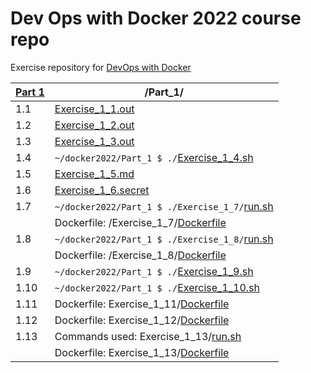 # Dev Ops with Docker 2022 course repo

Exercise repository for [DevOps with Docker](https://devopswithdocker.com)

| [Part 1](https://github.com/ConcernedHobbit/docker2022/blob/main/Part_1) | /Part_1/ |
|-----|---------------------------------------------------|
| 1.1 | [Exercise_1_1.out](https://github.com/ConcernedHobbit/docker2022/blob/main/Part_1/Exercise_1_1.out)
| 1.2 | [Exercise_1_2.out](https://github.com/ConcernedHobbit/docker2022/blob/main/Part_1/Exercise_1_2.out)
| 1.3 | [Exercise_1_3.out](https://github.com/ConcernedHobbit/docker2022/blob/main/Part_1/Exercise_1_3.out) 
| 1.4 | `~/docker2022/Part_1 $ ./`[Exercise_1_4.sh](https://github.com/ConcernedHobbit/docker2022/blob/main/Part_1/Exercise_1_4.sh)
| 1.5 | [Exercise_1_5.md](https://github.com/ConcernedHobbit/docker2022/blob/main/Part_1/Exercise_1_5.md)
| 1.6 | [Exercise_1_6.secret](https://github.com/ConcernedHobbit/docker2022/blob/main/Part_1/Exercise_1_6.secret)
| 1.7 | `~/docker2022/Part_1 $ ./Exercise_1_7/`[run.sh](https://github.com/ConcernedHobbit/docker2022/blob/main/Part_1/Exercise_1_7/run.sh)
|     | Dockerfile: /Exercise_1_7/[Dockerfile](https://github.com/ConcernedHobbit/docker2022/blob/main/Part_1/Exercise_1_7/Dockerfile)
| 1.8 | `~/docker2022/Part_1 $ ./Exercise_1_8/`[run.sh](https://github.com/ConcernedHobbit/docker2022/blob/main/Part_1/Exercise_1_8/run.sh)
|     | Dockerfile: /Exercise_1_8/[Dockerfile](https://github.com/ConcernedHobbit/docker2022/blob/main/Part_1/Exercise_1_8/Dockerfile)
| 1.9 | `~/docker2022/Part_1 $ ./`[Exercise_1_9.sh](https://github.com/ConcernedHobbit/docker2022/blob/main/Part_1/Exercise_1_9.sh)
| 1.10 | `~/docker2022/Part_1 $ ./`[Exercise_1_10.sh](https://github.com/ConcernedHobbit/docker2022/blob/main/Part_1/Exercise_1_10.sh)
| 1.11 | Dockerfile: Exercise_1_11/[Dockerfile](https://github.com/ConcernedHobbit/docker2022/blob/main/Part_1/Exercise_1_11/Dockerfile)
| 1.12 | Dockerfile: Exercise_1_12/[Dockerfile](https://github.com/ConcernedHobbit/docker2022/blob/main/Part_1/Exercise_1_12/Dockerfile)
| 1.13 | Commands used: Exercise_1_13/[run.sh](https://github.com/ConcernedHobbit/docker2022/blob/main/Part_1/Exercise_1_13/run.sh)
|  | Dockerfile: Exercise_1_13/[Dockerfile](https://github.com/ConcernedHobbit/docker2022/blob/main/Part_1/Exercise_1_13/Dockerfile)